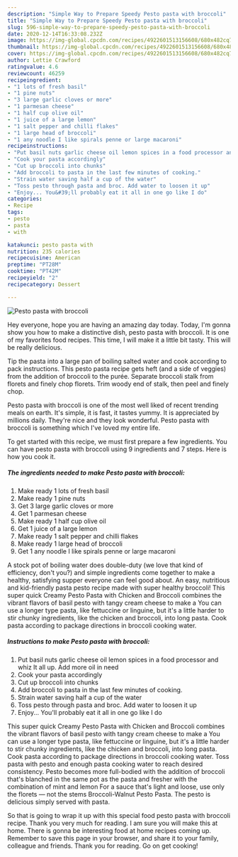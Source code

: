 ```yaml
---
description: "Simple Way to Prepare Speedy Pesto pasta with broccoli"
title: "Simple Way to Prepare Speedy Pesto pasta with broccoli"
slug: 596-simple-way-to-prepare-speedy-pesto-pasta-with-broccoli
date: 2020-12-14T16:33:08.232Z
image: https://img-global.cpcdn.com/recipes/4922601513156608/680x482cq70/pesto-pasta-with-broccoli-recipe-main-photo.jpg
thumbnail: https://img-global.cpcdn.com/recipes/4922601513156608/680x482cq70/pesto-pasta-with-broccoli-recipe-main-photo.jpg
cover: https://img-global.cpcdn.com/recipes/4922601513156608/680x482cq70/pesto-pasta-with-broccoli-recipe-main-photo.jpg
author: Lettie Crawford
ratingvalue: 4.6
reviewcount: 46259
recipeingredient:
- "1 lots of fresh basil"
- "1 pine nuts"
- "3 large garlic cloves or more"
- "1 parmesan cheese"
- "1 half cup olive oil"
- "1 juice of a large lemon"
- "1 salt pepper and chilli flakes"
- "1 large head of broccoli"
- "1 any noodle I like spirals penne or large macaroni"
recipeinstructions:
- "Put basil nuts garlic cheese oil lemon spices in a food processor and whiz It all up. Add more oil in need"
- "Cook your pasta accordingly"
- "Cut up broccoli into chunks"
- "Add broccoli to pasta in the last few minutes of cooking."
- "Strain water saving half a cup of the water"
- "Toss pesto through pasta and broc. Add water to loosen it up"
- "Enjoy... You&#39;ll probably eat it all in one go like I do"
categories:
- Recipe
tags:
- pesto
- pasta
- with

katakunci: pesto pasta with 
nutrition: 235 calories
recipecuisine: American
preptime: "PT28M"
cooktime: "PT42M"
recipeyield: "2"
recipecategory: Dessert

---
```



![Pesto pasta with broccoli](https://img-global.cpcdn.com/recipes/4922601513156608/680x482cq70/pesto-pasta-with-broccoli-recipe-main-photo.jpg)

Hey everyone, hope you are having an amazing day today. Today, I'm gonna show you how to make a distinctive dish, pesto pasta with broccoli. It is one of my favorites food recipes. This time, I will make it a little bit tasty. This will be really delicious.

Tip the pasta into a large pan of boiling salted water and cook according to pack instructions. This pesto pasta recipe gets heft (and a side of veggies) from the addition of broccoli to the purée. Separate broccoli stalk from florets and finely chop florets. Trim woody end of stalk, then peel and finely chop.

Pesto pasta with broccoli is one of the most well liked of recent trending meals on earth. It's simple, it is fast, it tastes yummy. It is appreciated by millions daily. They're nice and they look wonderful. Pesto pasta with broccoli is something which I've loved my entire life.


To get started with this recipe, we must first prepare a few ingredients. You can have pesto pasta with broccoli using 9 ingredients and 7 steps. Here is how you cook it.

<!--inarticleads1-->

##### The ingredients needed to make Pesto pasta with broccoli:

1. Make ready 1 lots of fresh basil
1. Make ready 1 pine nuts
1. Get 3 large garlic cloves or more
1. Get 1 parmesan cheese
1. Make ready 1 half cup olive oil
1. Get 1 juice of a large lemon
1. Make ready 1 salt pepper and chilli flakes
1. Make ready 1 large head of broccoli
1. Get 1 any noodle I like spirals penne or large macaroni


A stock pot of boiling water does double-duty (we love that kind of efficiency, don&#39;t you?) and simple ingredients come together to make a healthy, satisfying supper everyone can feel good about. An easy, nutritious and kid-friendly pasta pesto recipe made with super healthy broccoli! This super quick Creamy Pesto Pasta with Chicken and Broccoli combines the vibrant flavors of basil pesto with tangy cream cheese to make a You can use a longer type pasta, like fettuccine or linguine, but it&#39;s a little harder to stir chunky ingredients, like the chicken and broccoli, into long pasta. Cook pasta according to package directions in broccoli cooking water. 

<!--inarticleads2-->

##### Instructions to make Pesto pasta with broccoli:

1. Put basil nuts garlic cheese oil lemon spices in a food processor and whiz It all up. Add more oil in need
1. Cook your pasta accordingly
1. Cut up broccoli into chunks
1. Add broccoli to pasta in the last few minutes of cooking.
1. Strain water saving half a cup of the water
1. Toss pesto through pasta and broc. Add water to loosen it up
1. Enjoy... You&#39;ll probably eat it all in one go like I do


This super quick Creamy Pesto Pasta with Chicken and Broccoli combines the vibrant flavors of basil pesto with tangy cream cheese to make a You can use a longer type pasta, like fettuccine or linguine, but it&#39;s a little harder to stir chunky ingredients, like the chicken and broccoli, into long pasta. Cook pasta according to package directions in broccoli cooking water. Toss pasta with pesto and enough pasta cooking water to reach desired consistency. Pesto becomes more full-bodied with the addition of broccoli that&#39;s blanched in the same pot as the pasta and fresher with the combination of mint and lemon For a sauce that&#39;s light and loose, use only the florets — not the stems Broccoli-Walnut Pesto Pasta. The pesto is delicious simply served with pasta. 

So that is going to wrap it up with this special food pesto pasta with broccoli recipe. Thank you very much for reading. I am sure you will make this at home. There is gonna be interesting food at home recipes coming up. Remember to save this page in your browser, and share it to your family, colleague and friends. Thank you for reading. Go on get cooking!
